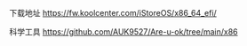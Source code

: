 下载地址
https://fw.koolcenter.com/iStoreOS/x86_64_efi/

科学工具
https://github.com/AUK9527/Are-u-ok/tree/main/x86
